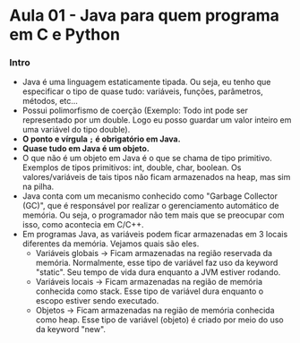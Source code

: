 # Aula 01 - Java para quem programa em C e Python

### Intro
* Java é uma linguagem estaticamente tipada. Ou seja, eu tenho que especificar o tipo de quase tudo: variáveis, funções, parâmetros, métodos, etc...
* Possui polimorfismo de coerção (Exemplo: Todo int pode ser representado por um double. Logo eu posso guardar um valor inteiro em uma variável do tipo double).
* __O ponto e vírgula ```;``` é obrigatório em Java.__
* __Quase tudo em Java é um objeto.__
* O que não é um objeto em Java é o que se chama de tipo primitivo. Exemplos de tipos primitivos: int, double, char, boolean. Os valores/variáveis de tais tipos não ficam armazenados na heap, mas sim na pilha.
* Java conta com um mecanismo conhecido como "Garbage Collector (GC)", que é responsável por realizar o gerenciamento automático de memória. Ou seja, o programador não tem mais que se preocupar com isso, como acontecia em C/C++.
* Em programas Java, as variáveis podem ficar armazenadas em 3 locais diferentes da memória. Vejamos quais são eles.
  * Variáveis globais -> Ficam armazenadas na região reservada da memória. Normalmente, esse tipo de variável faz uso da keyword "static". Seu tempo de vida dura enquanto a JVM estiver rodando.
  * Variáveis locais -> Ficam armazenadas na região de memória conhecida como stack. Esse tipo de variável dura enquanto o escopo estiver sendo executado. 
  * Objetos -> Ficam armazenadas na região de memória conhecida como heap. Esse tipo de variável (objeto) é criado por meio do uso da keyword "new".
